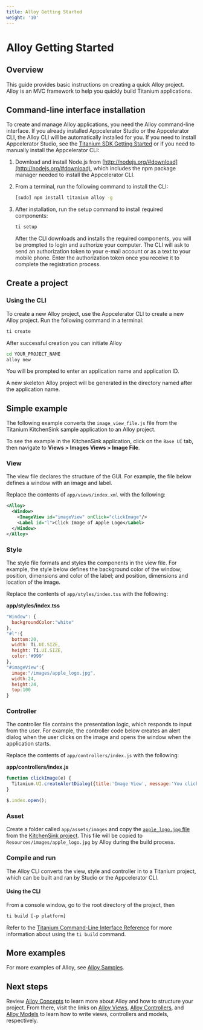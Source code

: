 ```yaml
---
title: Alloy Getting Started
weight: '10'
---
```


# Alloy Getting Started

## Overview

This guide provides basic instructions on creating a quick Alloy project. Alloy is an MVC framework to help you quickly build Titanium applications.

## Command-line interface installation

To create and manage Alloy applications, you need the Alloy command-line interface. If you already installed Appcelerator Studio or the Appcelerator CLI, the Alloy CLI will be automatically installed for you. If you need to install Appcelerator Studio, see the [Titanium SDK Getting Started](/guide/Titanium_SDK/Titanium_SDK_Getting_Started/) or if you need to manually install the Appcelerator CLI:

1. Download and install Node.js from [http://nodejs.org/#download](http://nodejs.org/#download), which includes the npm package manager needed to install the Appcelerator CLI.

2. From a terminal, run the following command to install the CLI:

    ```bash
    [sudo] npm install titanium alloy -g
    ```

3. After installation, run the setup command to install required components:

    ```bash
    ti setup
    ```

    After the CLI downloads and installs the required components, you will be prompted to login and authorize your computer. The CLI will ask to send an authorization token to your e-mail account or as a text to your mobile phone. Enter the authorization token once you receive it to complete the registration process.

## Create a project

### Using the CLI

To create a new Alloy project, use the Appcelerator CLI to create a new Alloy project. Run the following command in a terminal:

```bash
ti create
```

After successful creation you can initiate Alloy

```bash
cd YOUR_PROJECT_NAME
alloy new
```

You will be prompted to enter an application name and application ID.

A new skeleton Alloy project will be generated in the directory named after the application name.

## Simple example

The following example converts the `image_view_file.js` file from the Titanium KitchenSink sample application to an Alloy project.

To see the example in the KitchenSink application, click on the `Base UI` tab, then navigate to **Views > Images Views > Image File**.

### View

The view file declares the structure of the GUI. For example, the file below defines a window with an image and label.

Replace the contents of `app/views/index.xml` with the following:

```xml
<Alloy>
  <Window>
    <ImageView id="imageView" onClick="clickImage"/>
    <Label id="l">Click Image of Apple Logo</Label>
  </Window>
</Alloy>
```

### Style

The style file formats and styles the components in the view file. For example, the style below defines the background color of the window; position, dimensions and color of the label; and position, dimensions and location of the image.

Replace the contents of `app/styles/index.tss` with the following:

**app/styles/index.tss**

```javascript
"Window": {
  backgroundColor:"white"
},
"#l":{
  bottom:20,
  width: Ti.UI.SIZE,
  height: Ti.UI.SIZE,
  color:'#999'
},
"#imageView":{
  image:"/images/apple_logo.jpg",
  width:24,
  height:24,
  top:100
}
```

### Controller

The controller file contains the presentation logic, which responds to input from the user. For example, the controller code below creates an alert dialog when the user clicks on the image and opens the window when the application starts.

Replace the contents of `app/controllers/index.js` with the following:

**app/controllers/index.js**

```javascript
function clickImage(e) {
  Titanium.UI.createAlertDialog({title:'Image View', message:'You clicked me!'}).show();
}

$.index.open();
```

### Asset

Create a folder called `app/assets/images` and copy the [`apple_logo.jpg` file](https://raw.github.com/appcelerator-developer-relations/KitchenSink/master/Resources/images/apple_logo.jpg) from the [KitchenSink project](https://github.com/appcelerator-developer-relations/KitchenSink). This file will be copied to `Resources/images/apple_logo.jpg` by Alloy during the build process.

### Compile and run

The Alloy CLI converts the view, style and controller in to a Titanium project, which can be built and ran by Studio or the Appcelerator CLI.

#### Using the CLI

From a console window, go to the root directory of the project, then

```bash
ti build [-p platform]
```

Refer to the [Titanium Command-Line Interface Reference](/guide/Titanium_SDK/Titanium_SDK_Guide/Titanium_Command-Line_Interface_Reference/) for more information about using the `ti build` command.

## More examples

For more examples of Alloy, see [Alloy Samples](/guide/Alloy_Framework/Alloy_How-tos/Alloy_Samples/).

## Next steps

Review [Alloy Concepts](/guide/Alloy_Framework/Alloy_Guide/Alloy_Concepts/) to learn more about Alloy and how to structure your project. From there, visit the links on [Alloy Views](/guide/Alloy_Framework/Alloy_Guide/Alloy_Views/), [Alloy Controllers](/guide/Alloy_Framework/Alloy_Guide/Alloy_Controllers/), and [Alloy Models](/guide/Alloy_Framework/Alloy_Guide/Alloy_Models/) to learn how to write views, controllers and models, respectively.
